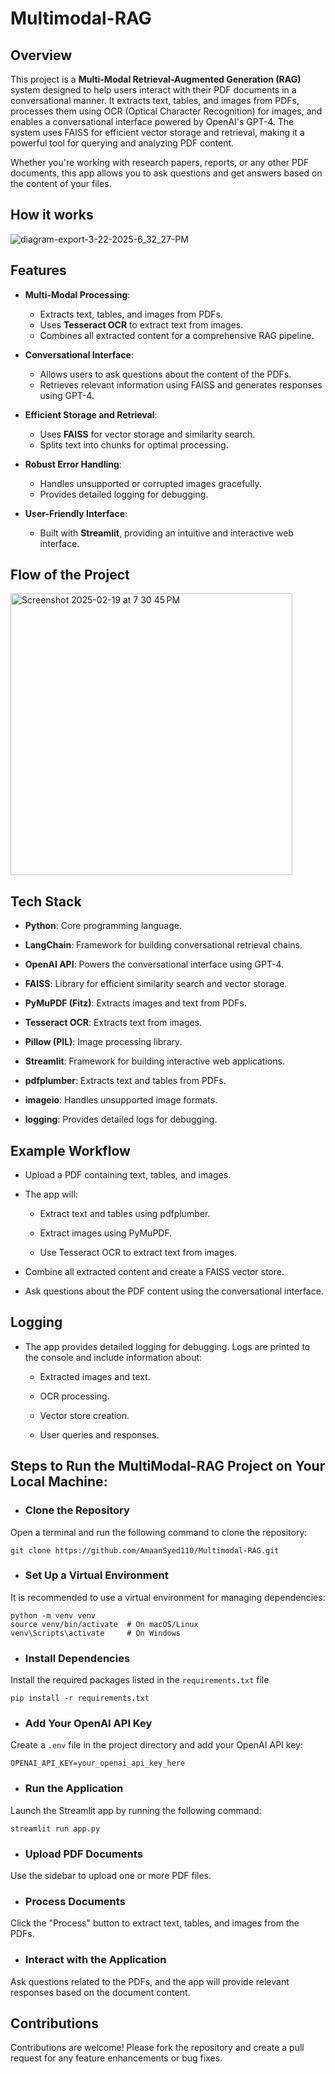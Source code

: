 # Multimodal-RAG

## Overview
This project is a **Multi-Modal Retrieval-Augmented Generation (RAG)** system designed to help users interact with their PDF documents in a conversational manner. It extracts text, tables, and images from PDFs, processes them using OCR (Optical Character Recognition) for images, and enables a conversational interface powered by OpenAI's GPT-4. The system uses FAISS for efficient vector storage and retrieval, making it a powerful tool for querying and analyzing PDF content.

Whether you're working with research papers, reports, or any other PDF documents, this app allows you to ask questions and get answers based on the content of your files.

## How it works
![diagram-export-3-22-2025-6_32_27-PM](https://github.com/user-attachments/assets/d9d85121-b7f7-4c02-a247-d5cb0affc997)


## Features
- **Multi-Modal Processing**:
  - Extracts text, tables, and images from PDFs.
  - Uses **Tesseract OCR** to extract text from images.
  - Combines all extracted content for a comprehensive RAG pipeline.

- **Conversational Interface**:
  - Allows users to ask questions about the content of the PDFs.
  - Retrieves relevant information using FAISS and generates responses using GPT-4.   

- **Efficient Storage and Retrieval**:
  - Uses **FAISS** for vector storage and similarity search.
  - Splits text into chunks for optimal processing.   

- **Robust Error Handling**:
  - Handles unsupported or corrupted images gracefully.
  - Provides detailed logging for debugging. 

- **User-Friendly Interface**:
  - Built with **Streamlit**, providing an intuitive and interactive web interface.

## Flow of the Project
<img width="451" alt="Screenshot 2025-02-19 at 7 30 45 PM" src="https://github.com/user-attachments/assets/45f13e3e-9811-4f02-a1c3-e0a8d99ac47a" />


## Tech Stack

- **Python**: Core programming language.

- **LangChain**: Framework for building conversational retrieval chains.

- **OpenAI API**: Powers the conversational interface using GPT-4.

- **FAISS**: Library for efficient similarity search and vector storage.

- **PyMuPDF (Fitz)**: Extracts images and text from PDFs.

- **Tesseract OCR**: Extracts text from images.

- **Pillow (PIL)**: Image processing library.

- **Streamlit**: Framework for building interactive web applications.

- **pdfplumber**: Extracts text and tables from PDFs.

- **imageio**: Handles unsupported image formats.

- **logging**: Provides detailed logs for debugging.
  

## Example Workflow
- Upload a PDF containing text, tables, and images.

- The app will:

  - Extract text and tables using pdfplumber.

  - Extract images using PyMuPDF.

  - Use Tesseract OCR to extract text from images.

- Combine all extracted content and create a FAISS vector store.

- Ask questions about the PDF content using the conversational interface.


## Logging
- The app provides detailed logging for debugging. Logs are printed to the console and include information about:

  - Extracted images and text.

  - OCR processing.

  - Vector store creation.

  - User queries and responses.


## Steps to Run the MultiModal-RAG Project on Your Local Machine:

- ### Clone the Repository
Open a terminal and run the following command to clone the repository:

```
git clone https://github.com/AmaanSyed110/Multimodal-RAG.git
```
- ### Set Up a Virtual Environment
It is recommended to use a virtual environment for managing dependencies:

```
python -m venv venv
source venv/bin/activate  # On macOS/Linux
venv\Scripts\activate     # On Windows
```
- ### Install Dependencies
Install the required packages listed in the ```requirements.txt``` file
```
pip install -r requirements.txt
```
- ### Add Your OpenAI API Key
Create a ```.env``` file in the project directory and add your OpenAI API key:
```
OPENAI_API_KEY=your_openai_api_key_here
```
- ### Run the Application
Launch the Streamlit app by running the following command:
```
streamlit run app.py
```
- ### Upload PDF Documents
Use the sidebar to upload one or more PDF files.

- ### Process Documents
Click the "Process" button to extract text, tables, and images from the PDFs.

- ### Interact with the Application
Ask questions related to the PDFs, and the app will provide relevant responses based on the document content.

## Contributions
Contributions are welcome! Please fork the repository and create a pull request for any feature enhancements or bug fixes.
